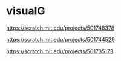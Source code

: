 # visualG

https://scratch.mit.edu/projects/501748378

https://scratch.mit.edu/projects/501744529

https://scratch.mit.edu/projects/501735173

